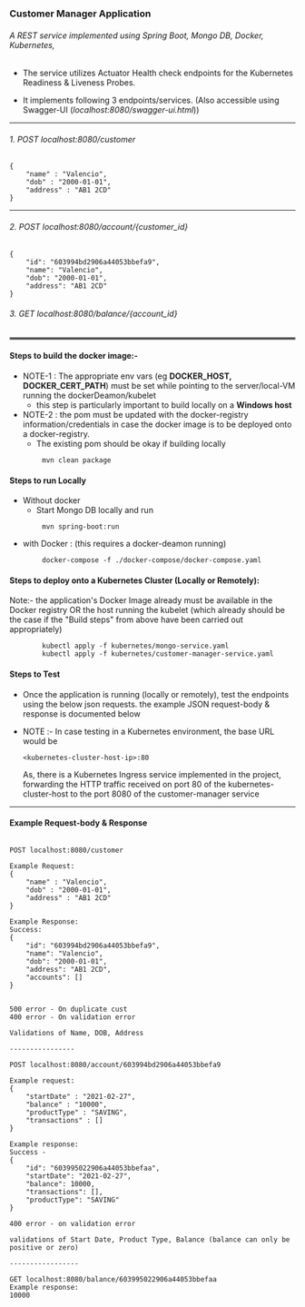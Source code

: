 ###  Customer Manager Application

 ###### A REST service implemented using Spring Boot, Mongo DB, Docker, Kubernetes,
 
  * The service utilizes Actuator Health check endpoints for the Kubernetes Readiness & Liveness Probes.
 
 
  * It implements following 3 endpoints/services. (Also accessible using Swagger-UI (*localhost:8080/swagger-ui.html*))

---
###### 1. POST localhost:8080/customer

```
{
    "name" : "Valencio",
    "dob" : "2000-01-01",
    "address" : "AB1 2CD"
}
```
---
###### 2. POST localhost:8080/account/{customer_id}
```
{
    "id": "603994bd2906a44053bbefa9",
    "name": "Valencio",
    "dob": "2000-01-01",
    "address": "AB1 2CD"
}
```

###### 3. GET localhost:8080/balance/{account_id}

<hr style="border:2px solid gray"> </hr>


#### Steps to build the docker image:-
  * NOTE-1 : The appropriate env vars (eg **DOCKER_HOST, DOCKER_CERT_PATH**) must be set while pointing to the server/local-VM running the dockerDeamon/kubelet
    * this step is particularly important to build locally on a **Windows host**
  * NOTE-2 : the pom must be updated with the docker-registry information/credentials in case the docker image is to be deployed onto a docker-registry.
    * The existing pom should be okay if building locally
  

```
        mvn clean package
```
  
  
#### Steps to run Locally
  * Without docker
    * Start Mongo DB locally and run
```
        mvn spring-boot:run
```
  * with Docker : (this requires a docker-deamon running)
```
        docker-compose -f ./docker-compose/docker-compose.yaml
```

#### Steps to deploy onto a Kubernetes Cluster (Locally or Remotely):
Note:- the application's Docker Image already must be available in the Docker registry OR the host running the kubelet (which already should be the case if the "Build steps" from above have been carried out appropriately)

```
        kubectl apply -f kubernetes/mongo-service.yaml
        kubectl apply -f kubernetes/customer-manager-service.yaml
```

#### Steps to Test
  * Once the application is running (locally or remotely), test the endpoints using the below json requests. the example JSON request-body & response is documented below
  
  * NOTE :- In case testing in a Kubernetes environment, the base URL would be 
    ```
    <kubernetes-cluster-host-ip>:80
    ```
    As, there is a Kubernetes Ingress service implemented in the project, forwarding the HTTP traffic received on 
    port 80 of the kubernetes-cluster-host to the port 8080 of the customer-manager service

---
#### Example Request-body & Response

    
```

POST localhost:8080/customer

Example Request:
{
    "name" : "Valencio",
    "dob" : "2000-01-01",
    "address" : "AB1 2CD"
}

Example Response:
Success:
{
    "id": "603994bd2906a44053bbefa9",
    "name": "Valencio",
    "dob": "2000-01-01",
    "address": "AB1 2CD",
    "accounts": []
}


500 error - On duplicate cust
400 error - On validation error

Validations of Name, DOB, Address

----------------

POST localhost:8080/account/603994bd2906a44053bbefa9

Example request:
{
    "startDate" : "2021-02-27",
    "balance" : "10000",
    "productType" : "SAVING",
    "transactions" : []
}

Example response:
Success -
{
    "id": "603995022906a44053bbefaa",
    "startDate": "2021-02-27",
    "balance": 10000,
    "transactions": [],
    "productType": "SAVING"
}

400 error - on validation error

validations of Start Date, Product Type, Balance (balance can only be positive or zero)

-----------------

GET localhost:8080/balance/603995022906a44053bbefaa
Example response:
10000


```
